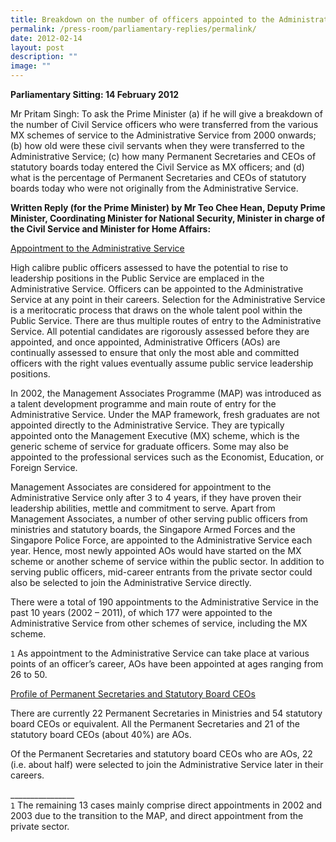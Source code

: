 ```yaml
---
title: Breakdown on the number of officers appointed to the Administrative Service
permalink: /press-room/parliamentary-replies/permalink/
date: 2012-02-14
layout: post
description: ""
image: ""
---
```

**Parliamentary Sitting: 14 February 2012**

Mr Pritam Singh: To ask the Prime Minister (a) if he will give a breakdown of the number of Civil Service officers who were transferred from the various MX schemes of service to the Administrative Service from 2000 onwards; (b) how old were these civil servants when they were transferred to the Administrative Service; (c) how many Permanent Secretaries and CEOs of statutory boards today entered the Civil Service as MX officers; and (d) what is the percentage of Permanent Secretaries and CEOs of statutory boards today who were not originally from the Administrative Service.

**Written Reply (for the Prime Minister) by Mr Teo Chee Hean, Deputy Prime Minister, Coordinating Minister for National Security, Minister in charge of the Civil Service and Minister for Home Affairs:**

<u>Appointment to the Administrative Service</u>

High calibre public officers assessed to have the potential to rise to leadership positions in the Public Service are emplaced in the Administrative Service. Officers can be appointed to the Administrative Service at any point in their careers. Selection for the Administrative Service is a meritocratic process that draws on the whole talent pool within the Public Service. There are thus multiple routes of entry to the Administrative Service. All potential candidates are rigorously assessed before they are appointed, and once appointed, Administrative Officers (AOs) are continually assessed to ensure that only the most able and committed officers with the right values eventually assume public service leadership positions.

In 2002, the Management Associates Programme (MAP) was introduced as a talent development programme and main route of entry for the Administrative Service. Under the MAP framework, fresh graduates are not appointed directly to the Administrative Service. They are typically appointed onto the Management Executive (MX) scheme, which is the generic scheme of service for graduate officers. Some may also be appointed to the professional services such as the Economist, Education, or Foreign Service.

Management Associates are considered for appointment to the Administrative Service only after 3 to 4 years, if they have proven their leadership abilities, mettle and commitment to serve. Apart from Management Associates, a number of other serving public officers from ministries and statutory boards, the Singapore Armed Forces and the Singapore Police Force, are appointed to the Administrative Service each year. Hence, most newly appointed AOs would have started on the MX scheme or another scheme of service within the public sector. In addition to serving public officers, mid-career entrants from the private sector could also be selected to join the Administrative Service directly.

There were a total of 190 appointments to the Administrative Service in the past 10 years (2002 – 2011), of which 177 were appointed to the Administrative Service from other schemes of service, including the MX scheme.  
  
`1` As appointment to the Administrative Service can take place at various points of an officer’s career, AOs have been appointed at ages ranging from 26 to 50.

<u>Profile of Permanent Secretaries and Statutory Board CEOs</u>

There are currently 22 Permanent Secretaries in Ministries and 54 statutory board CEOs or equivalent. All the Permanent Secretaries and 21 of the statutory board CEOs (about 40%) are AOs.

Of the Permanent Secretaries and statutory board CEOs who are AOs, 22 (i.e. about half) were selected to join the Administrative Service later in their careers.

\_\_\_\_\_\_\_\_\_\_\_\_\_\_\_\_  
`1` The remaining 13 cases mainly comprise direct appointments in 2002 and 2003 due to the transition to the MAP, and direct appointment from the private sector.